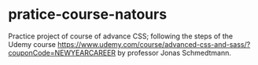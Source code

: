 # pratice-course-natours

 Practice project of course of advance CSS; following the steps of the Udemy course https://www.udemy.com/course/advanced-css-and-sass/?couponCode=NEWYEARCAREER by professor Jonas Schmedtmann.
